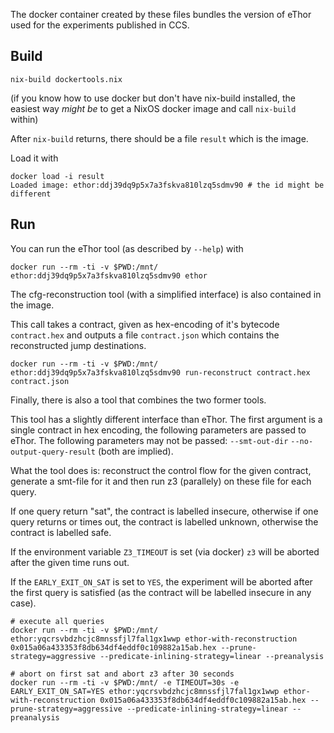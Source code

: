 The docker container created by these files bundles the version of eThor used for the experiments published in CCS.

## Build

```
nix-build dockertools.nix
```

(if you know how to use docker but don't have nix-build installed, the easiest way _might be_ to get a NixOS docker image and call `nix-build` within)

After `nix-build` returns, there should be a file `result` which is the image. 

Load it with

```
docker load -i result
Loaded image: ethor:ddj39dq9p5x7a3fskva810lzq5sdmv90 # the id might be different
```

## Run

You can run the eThor tool (as described by `--help`) with

```
docker run --rm -ti -v $PWD:/mnt/ ethor:ddj39dq9p5x7a3fskva810lzq5sdmv90 ethor
```

The cfg-reconstruction tool (with a simplified interface) is also contained in the image.

This call takes a contract, given as hex-encoding of it's bytecode `contract.hex` and outputs
a file `contract.json` which contains the reconstructed jump destinations.

```
docker run --rm -ti -v $PWD:/mnt/ ethor:ddj39dq9p5x7a3fskva810lzq5sdmv90 run-reconstruct contract.hex contract.json
```

Finally, there is also a tool that combines the two former tools. 

This tool has a slightly different interface than eThor. The first argument is
a single contract in hex encoding, the following parameters are passed to eThor.
The following parameters may not be passed: `--smt-out-dir`
`--no-output-query-result` (both are implied).

What the tool does is: reconstruct the control flow for the given contract,
generate a smt-file for it and then run z3 (parallely) on these file for each
query.

If one query return "sat", the contract is labelled insecure, otherwise if one
query returns or times out, the contract is labelled unknown, otherwise the
contract is labelled safe.

If the environment variable `Z3_TIMEOUT` is set (via docker) `z3` will be
aborted after the given time runs out.

If the `EARLY_EXIT_ON_SAT` is set to `YES`, the experiment will be aborted
after the first query is satisfied (as the contract will be labelled insecure
in any case).

```
# execute all queries
docker run --rm -ti -v $PWD:/mnt/ ethor:yqcrsvbdzhcjc8mnssfjl7fal1gx1wwp ethor-with-reconstruction 0x015a06a433353f8db634df4eddf0c109882a15ab.hex --prune-strategy=aggressive --predicate-inlining-strategy=linear --preanalysis

# abort on first sat and abort z3 after 30 seconds
docker run --rm -ti -v $PWD:/mnt/ -e TIMEOUT=30s -e EARLY_EXIT_ON_SAT=YES ethor:yqcrsvbdzhcjc8mnssfjl7fal1gx1wwp ethor-with-reconstruction 0x015a06a433353f8db634df4eddf0c109882a15ab.hex --prune-strategy=aggressive --predicate-inlining-strategy=linear --preanalysis
```
